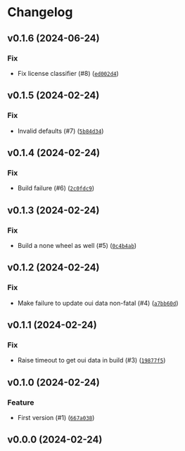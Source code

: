 # Changelog

## v0.1.6 (2024-06-24)

### Fix

- Fix license classifier (#8) ([`ed002d4`](https://github.com/Bluetooth-Devices/aiooui/commit/ed002d4865c39ac7f62d6d550792f9b53fbb57e5))

## v0.1.5 (2024-02-24)

### Fix

- Invalid defaults (#7) ([`5b84d34`](https://github.com/Bluetooth-Devices/aiooui/commit/5b84d3469fee22d4dc821fbd525a362a87c8674e))

## v0.1.4 (2024-02-24)

### Fix

- Build failure (#6) ([`2c0fdc9`](https://github.com/Bluetooth-Devices/aiooui/commit/2c0fdc9685993ffafdb80f5e8a42264748cc792e))

## v0.1.3 (2024-02-24)

### Fix

- Build a none wheel as well (#5) ([`0c4b4ab`](https://github.com/Bluetooth-Devices/aiooui/commit/0c4b4ab1e1872a3e84387bf6cf395339b0a5eaa0))

## v0.1.2 (2024-02-24)

### Fix

- Make failure to update oui data non-fatal (#4) ([`a7bb60d`](https://github.com/Bluetooth-Devices/aiooui/commit/a7bb60deb0980a9bfda3debda499393c89601f50))

## v0.1.1 (2024-02-24)

### Fix

- Raise timeout to get oui data in build (#3) ([`19877f5`](https://github.com/Bluetooth-Devices/aiooui/commit/19877f59395385d602760acb0f1669961bacbaa6))

## v0.1.0 (2024-02-24)

### Feature

- First version (#1) ([`667a038`](https://github.com/Bluetooth-Devices/aiooui/commit/667a038e2bdac33cd628044001cb149027bdc75f))

## v0.0.0 (2024-02-24)
